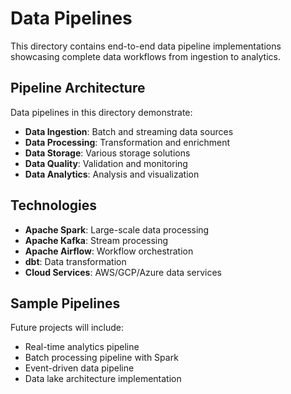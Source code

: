 # Data Pipelines

This directory contains end-to-end data pipeline implementations showcasing complete data workflows from ingestion to analytics.

## Pipeline Architecture

Data pipelines in this directory demonstrate:
- **Data Ingestion**: Batch and streaming data sources
- **Data Processing**: Transformation and enrichment
- **Data Storage**: Various storage solutions
- **Data Quality**: Validation and monitoring
- **Data Analytics**: Analysis and visualization

## Technologies

- **Apache Spark**: Large-scale data processing
- **Apache Kafka**: Stream processing
- **Apache Airflow**: Workflow orchestration
- **dbt**: Data transformation
- **Cloud Services**: AWS/GCP/Azure data services

## Sample Pipelines

Future projects will include:
- Real-time analytics pipeline
- Batch processing pipeline with Spark
- Event-driven data pipeline
- Data lake architecture implementation